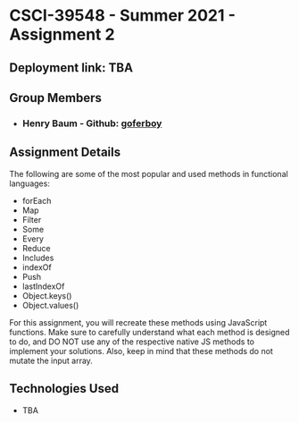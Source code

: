 # CSCI-39548 - Summer 2021 - Assignment 2

## Deployment link: **TBA**

## Group Members
- ### Henry Baum - Github: [goferboy](https://github.com/goferboy)

## Assignment Details
The following are some of the most popular and used methods in functional languages:

- forEach
- Map
- Filter
- Some
- Every
- Reduce
- Includes
- indexOf
- Push
- lastIndexOf
- Object.keys()
- Object.values()

For this assignment, you will recreate these methods using JavaScript functions. Make sure to carefully understand what each method is designed to do, and DO NOT use any of the respective native JS methods to implement your solutions. Also, keep in mind that these methods do not mutate the input array.

## Technologies Used
- TBA
